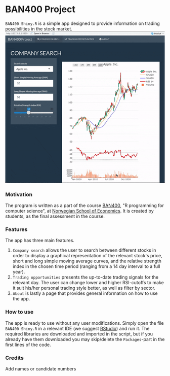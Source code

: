 # BAN400 Project
`BAN400 Shiny.R` is a simple app designed to provide information on
trading possibilities in the stock market.
![GIF demo](IMG/BAN400.gif)
### Motivation
The program is written as a part of the course
[BAN400](https://www.nhh.no/en/courses/r-programming-for-data-science/),
"R programming for computer science", at [Norwegian School of
Economics](https://www.nhh.no/en/). It is created by students, as the final
assessment in the course.
### Features
The app has three main features.
1. `Company search` allows the user to search between different stocks
in order to display a graphical representation of the relevant stock's price,
short and long simple moving average curves, and the relative strength index
in the chosen time period (ranging from a 14 day interval to a full year).
2. `Trading opportunities` presents the up-to-date trading signals for the
relevant day. The user can change lower and higher RSI-cutoffs to make it suit
his/her personal trading style better, as well as filter by sector.
3. `About` is lastly a page that provides general information on how to use
the app.
### How to use
The app is ready to use without any user modifications. Simply open the file
`BAN400 Shiny.R` in a relevant IDE (we suggest [RStudio](https://rstudio.com))
and run it. The required libraries are downloaded and imported in the script,
but if you already have them downloaded you may skip/delete the `Packages`-part
in the first lines of the code.
### Credits
Add names or candidate numbers


